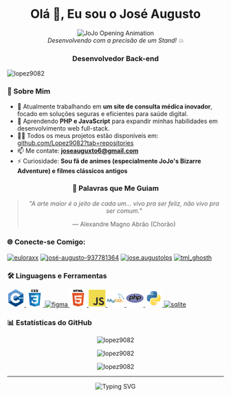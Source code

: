 <h1 align="center">Olá 👋, Eu sou o José Augusto</h1>
<p align="center">
  <img src="https://media.tenor.com/nuKGpea_I4gAAAAm/star-platinum-heritage-for-the-future.webp" alt="JoJo Opening Animation" width="320" />
  <br><em>Desenvolvendo com a precisão de um Stand! 💥</em>
</p>
<h3 align="center">Desenvolvedor Back-end </h3>

<p align="left"> 
  <img src="https://komarev.com/ghpvc/?username=lopez9082&label=Profile%20views&color=0e75b6&style=flat" alt="lopez9082" /> 
</p>

### 🚀 Sobre Mim
- 🔭 Atualmente trabalhando em **um site de consulta médica inovador**, focado em soluções seguras e eficientes para saúde digital.
- 🌱 Aprendendo **PHP e JavaScript** para expandir minhas habilidades em desenvolvimento web full-stack.
- 👨‍💻 Todos os meus projetos estão disponíveis em: [github.com/Lopez9082?tab=repositories](https://github.com/Lopez9082?tab=repositories)
- 📫 Me contate: **joseauguxto6@gmail.com**
- ⚡ Curiosidade: **Sou fã de animes (especialmente JoJo's Bizarre Adventure) e filmes clássicos antigos**

<div align="center">
  
### 🌟 Palavras que Me Guiam
> *"A arte maior é o jeito de cada um... vivo pra ser feliz, não vivo pra ser comum."*
> 
> — Alexandre Magno Abrão (Chorão)

</div>

### 🌐 Conecte-se Comigo:
<p align="left">
  <a href="https://twitter.com/euloraxx" target="blank"><img align="center" src="https://raw.githubusercontent.com/rahuldkjain/github-profile-readme-generator/master/src/images/icons/Social/twitter.svg" alt="euloraxx" height="30" width="40" /></a>
  <a href="https://linkedin.com/in/josé-augusto-937781364" target="blank"><img align="center" src="https://raw.githubusercontent.com/rahuldkjain/github-profile-readme-generator/master/src/images/icons/Social/linked-in-alt.svg" alt="josé-augusto-937781364" height="30" width="40" /></a>
  <a href="https://instagram.com/jose.augustolps" target="blank"><img align="center" src="https://raw.githubusercontent.com/rahuldkjain/github-profile-readme-generator/master/src/images/icons/Social/instagram.svg" alt="jose.augustolps" height="30" width="40" /></a>
  <a href="https://discord.gg/tml_ghosth" target="blank"><img align="center" src="https://raw.githubusercontent.com/rahuldkjain/github-profile-readme-generator/master/src/images/icons/Social/discord.svg" alt="tml_ghosth" height="30" width="40" /></a>
</p>

### 🛠️ Linguagens e Ferramentas
<p align="left">
  <a href="https://www.w3schools.com/cpp/" target="_blank" rel="noreferrer"> <img src="https://raw.githubusercontent.com/devicons/devicon/master/icons/cplusplus/cplusplus-original.svg" alt="cplusplus" width="40" height="40"/> </a> 
  <a href="https://www.w3schools.com/css/" target="_blank" rel="noreferrer"> <img src="https://raw.githubusercontent.com/devicons/devicon/master/icons/css3/css3-original-wordmark.svg" alt="css3" width="40" height="40"/> </a> 
  <a href="https://www.figma.com/" target="_blank" rel="noreferrer"> <img src="https://www.vectorlogo.zone/logos/figma/figma-icon.svg" alt="figma" width="40" height="40"/> </a> 
  <a href="https://www.w3.org/html/" target="_blank" rel="noreferrer"> <img src="https://raw.githubusercontent.com/devicons/devicon/master/icons/html5/html5-original-wordmark.svg" alt="html5" width="40" height="40"/> </a> 
  <a href="https://developer.mozilla.org/en-US/docs/Web/JavaScript" target="_blank" rel="noreferrer"> <img src="https://raw.githubusercontent.com/devicons/devicon/master/icons/javascript/javascript-original.svg" alt="javascript" width="40" height="40"/> </a> 
  <a href="https://www.mysql.com/" target="_blank" rel="noreferrer"> <img src="https://raw.githubusercontent.com/devicons/devicon/master/icons/mysql/mysql-original-wordmark.svg" alt="mysql" width="40" height="40"/> </a> 
  <a href="https://www.php.net" target="_blank" rel="noreferrer"> <img src="https://raw.githubusercontent.com/devicons/devicon/master/icons/php/php-original.svg" alt="php" width="40" height="40"/> </a> 
  <a href="https://www.python.org" target="_blank" rel="noreferrer"> <img src="https://raw.githubusercontent.com/devicons/devicon/master/icons/python/python-original.svg" alt="python" width="40" height="40"/> </a> 
  <a href="https://www.sqlite.org/" target="_blank" rel="noreferrer"> <img src="https://www.vectorlogo.zone/logos/sqlite/sqlite-icon.svg" alt="sqlite" width="40" height="40"/> </a> 
</p>

### 📊 Estatísticas do GitHub
<p align="center">
  <img src="https://github-readme-stats.vercel.app/api/top-langs?username=lopez9082&show_icons=true&locale=pt-BR&layout=compact&theme=radical" alt="lopez9082" />
</p>

<p align="center">
  <img src="https://github-readme-stats.vercel.app/api?username=lopez9082&show_icons=true&locale=pt-BR&theme=radical" alt="lopez9082" />
</p>

<p align="center">
  <img src="https://github-readme-streak-stats.herokuapp.com/?user=lopez9082&theme=radical" alt="lopez9082" />
</p>

---

<div align="center">
  <img src="https://readme-typing-svg.herokuapp.com?font=Fira+Code&pause=1000&multiColor=true&center=true&vCenter=true&width=435&lines=Desenvolvedor+Back-end" alt="Typing SVG" />
</div>
